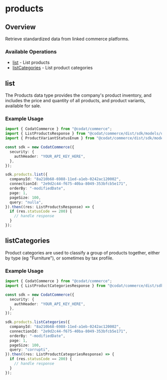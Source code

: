 # products

## Overview

Retrieve standardized data from linked commerce platforms.

### Available Operations

* [list](#list) - List products
* [listCategories](#listcategories) - List product categories

## list

The Products data type provides the company's product inventory, and includes the price and quantity of all products, and product variants, available for sale.

### Example Usage

```typescript
import { CodatCommerce } from "@codat/commerce";
import { ListProductsResponse } from "@codat/commerce/dist/sdk/models/operations";
import { ProductVariantStatusEnum } from "@codat/commerce/dist/sdk/models/shared";

const sdk = new CodatCommerce({
  security: {
    authHeader: "YOUR_API_KEY_HERE",
  },
});

sdk.products.list({
  companyId: "8a210b68-6988-11ed-a1eb-0242ac120002",
  connectionId: "2e9d2c44-f675-40ba-8049-353bfcb5e171",
  orderBy: "-modifiedDate",
  page: 1,
  pageSize: 100,
  query: "nulla",
}).then((res: ListProductsResponse) => {
  if (res.statusCode == 200) {
    // handle response
  }
});
```

## listCategories

Product categories are used to classify a group of products together, either by type (eg "Furniture"), or sometimes by tax profile.

### Example Usage

```typescript
import { CodatCommerce } from "@codat/commerce";
import { ListProductCategoriesResponse } from "@codat/commerce/dist/sdk/models/operations";

const sdk = new CodatCommerce({
  security: {
    authHeader: "YOUR_API_KEY_HERE",
  },
});

sdk.products.listCategories({
  companyId: "8a210b68-6988-11ed-a1eb-0242ac120002",
  connectionId: "2e9d2c44-f675-40ba-8049-353bfcb5e171",
  orderBy: "-modifiedDate",
  page: 1,
  pageSize: 100,
  query: "corrupti",
}).then((res: ListProductCategoriesResponse) => {
  if (res.statusCode == 200) {
    // handle response
  }
});
```
